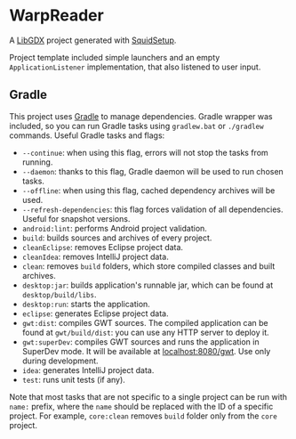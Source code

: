 # WarpReader

A [LibGDX](http://libgdx.badlogicgames.com/) project generated with [SquidSetup](https://github.com/tommyettinger/SquidSetup).

Project template included simple launchers and an empty `ApplicationListener` implementation, that also listened to user input.

## Gradle

This project uses [Gradle](http://gradle.org/) to manage dependencies. Gradle wrapper was included, so you can run Gradle tasks using `gradlew.bat` or `./gradlew` commands. Useful Gradle tasks and flags:

- `--continue`: when using this flag, errors will not stop the tasks from running.
- `--daemon`: thanks to this flag, Gradle daemon will be used to run chosen tasks.
- `--offline`: when using this flag, cached dependency archives will be used.
- `--refresh-dependencies`: this flag forces validation of all dependencies. Useful for snapshot versions.
- `android:lint`: performs Android project validation.
- `build`: builds sources and archives of every project.
- `cleanEclipse`: removes Eclipse project data.
- `cleanIdea`: removes IntelliJ project data.
- `clean`: removes `build` folders, which store compiled classes and built archives.
- `desktop:jar`: builds application's runnable jar, which can be found at `desktop/build/libs`.
- `desktop:run`: starts the application.
- `eclipse`: generates Eclipse project data.
- `gwt:dist`: compiles GWT sources. The compiled application can be found at `gwt/build/dist`: you can use any HTTP server to deploy it.
- `gwt:superDev`: compiles GWT sources and runs the application in SuperDev mode. It will be available at [localhost:8080/gwt](http://localhost:8080/gwt). Use only during development.
- `idea`: generates IntelliJ project data.
- `test`: runs unit tests (if any).

Note that most tasks that are not specific to a single project can be run with `name:` prefix, where the `name` should be replaced with the ID of a specific project.
For example, `core:clean` removes `build` folder only from the `core` project.